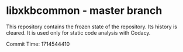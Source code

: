 # libxkbcommon - master branch

This repository contains the frozen state of the repository.
Its history is cleared. It is used only for static code
analysis with Codacy.

Commit Time: 1714544410